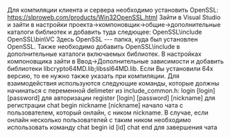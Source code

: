 Для компиляции клиента и сервера необходимо установить OpenSSL:
https://slproweb.com/products/Win32OpenSSL.html
Зайти в Visual Studio и зайти в настройки проекта->компоновщик->общие->дополнительные
каталоги библиотек и добавить туда следющее:
OpenSSL\include
OpenSSL\bin\VC
Здесь OpenSSL --- папка, куда был установлен OpenSSL.
Также необходимо добавить OpenSSL\include в дополнительные каталоги включаемых
библиотек.
В настройках компоновщика зайти в Ввод->Дополнительные зависимости и добавить
библиотеки libcrypto64MD.lib;libssl64MD.lib. Если Вы установили 64x версию, то
ее нужно также указать при компиляции.
Для взаимодействия используются следующие команды,
которые должны начинаться с переменной delimeter из
include_common.h:
login [login] [password] для авторизации
register [login] [password] [nickname] для регистрации
chat begin nickname [nickname] начало чата с
пользователем, который онлайн, с ником nickname. В случае,
если онлайн несколько пользователей с таким ником необходимо использовать
команду chat begin id [id]
chat end для завершения чата
